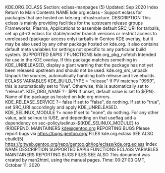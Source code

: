 KDE.ORG.ECLASS
Section: eclass-manpages (5)
Updated: Sep 2020
Index Return to Main Contents
NAME
kde.org.eclass - Support eclass for packages that are hosted on kde.org infrastructure.
DESCRIPTION
This eclass is mainly providing facilities for the upstream release groups Frameworks, Plasma, Applications to assemble default SRC_URI for tarballs, set up git-r3.eclass for stable/master branch versions or restrict access to unreleased (packager access only) tarballs in Gentoo KDE overlay, but it may be also used by any other package hosted on kde.org. It also contains default meta variables for settings not specific to any particular build system.
SUPPORTED EAPIS
7
FUNCTIONS
kde.org_pkg_nofetch
Intended for use in the KDE overlay. If this package matches something in KDE_UNRELEASED, display a giant warning that the package has not yet been released upstream and should not be used.
kde.org_src_unpack
Unpack the sources, automatically handling both release and live ebuilds.
ECLASS VARIABLES
KDE_BUILD_TYPE = "release"
If PV matches "*9999*", this is automatically set to "live". Otherwise, this is automatically set to "release".
KDE_ORG_NAME ?= $PN
If unset, default value is set to ${PN}. Name of the package as hosted on kde.org mirrors.
KDE_RELEASE_SERVICE ?= false
If set to "false", do nothing. If set to "true", set SRC_URI accordingly and apply KDE_UNRELEASED.
KDE_SELINUX_MODULE ?= none
If set to "none", do nothing. For any other value, add selinux to IUSE, and depending on that useflag add a dependency on sec-policy/selinux-${KDE_SELINUX_MODULE} to (R)DEPEND.
MAINTAINERS
kde@gentoo.org
REPORTING BUGS
Please report bugs via https://bugs.gentoo.org/
FILES
kde.org.eclass
SEE ALSO
ebuild(5)
https://gitweb.gentoo.org/repo/gentoo.git/log/eclass/kde.org.eclass
Index
NAME
DESCRIPTION
SUPPORTED EAPIS
FUNCTIONS
ECLASS VARIABLES
MAINTAINERS
REPORTING BUGS
FILES
SEE ALSO
This document was created by man2html, using the manual pages.
Time: 00:27:03 GMT, October 11, 2020